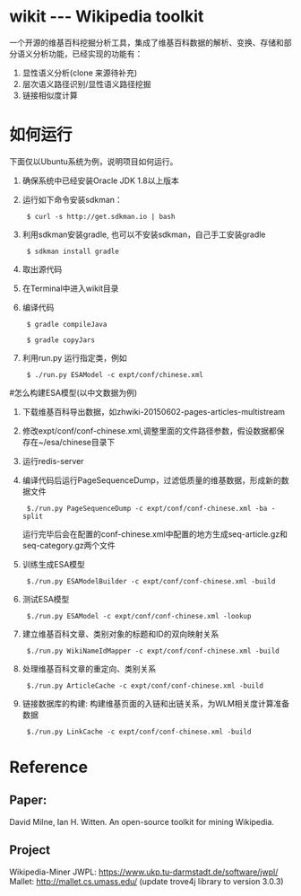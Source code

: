 # wikit --- Wikipedia toolkit
一个开源的维基百科挖掘分析工具，集成了维基百科数据的解析、变换、存储和部分语义分析功能，已经实现的功能有：

1. 显性语义分析(clone 来源待补充)
2. 层次语义路径识别/显性语义路径挖掘
3. 链接相似度计算

# 如何运行
下面仅以Ubuntu系统为例，说明项目如何运行。

1. 确保系统中已经安装Oracle JDK 1.8以上版本
2. 运行如下命令安装sdkman：

        $ curl -s http://get.sdkman.io | bash
3. 利用sdkman安装gradle, 也可以不安装sdkman，自己手工安装gradle

        $ sdkman install gradle
4. 取出源代码
5. 在Terminal中进入wikit目录
6. 编译代码

        $ gradle compileJava
        
        $ gradle copyJars
7. 利用run.py 运行指定类，例如

        $ ./run.py ESAModel -c expt/conf/chinese.xml

#怎么构建ESA模型(以中文数据为例)
1. 下载维基百科导出数据，如zhwiki-20150602-pages-articles-multistream
2. 修改expt/conf/conf-chinese.xml,调整里面的文件路径参数，假设数据都保存在~/esa/chinese目录下
3. 运行redis-server
4. 编译代码后运行PageSequenceDump，过滤低质量的维基数据，形成新的数据文件

        $./run.py PageSequenceDump -c expt/conf/conf-chinese.xml -ba -split
        
   运行完毕后会在配置的conf-chinese.xml中配置的地方生成seq-article.gz和seq-category.gz两个文件
        
5. 训练生成ESA模型

        $./run.py ESAModelBuilder -c expt/conf/conf-chinese.xml -build
        
6. 测试ESA模型
        
        $./run.py ESAModel -c expt/conf/conf-chinese.xml -lookup
        
7. 建立维基百科文章、类别对象的标题和ID的双向映射关系
        
        $./run.py WikiNameIdMapper -c expt/conf/conf-chinese.xml -build
        
8. 处理维基百科文章的重定向、类别关系

        $./run.py ArticleCache -c expt/conf/conf-chinese.xml -build

7. 链接数据库的构建: 构建维基页面的入链和出链关系，为WLM相关度计算准备数据

        $./run.py LinkCache -c expt/conf/conf-chinese.xml -build
        
        
# Reference

Paper:
------------
David Milne, Ian H. Witten. An open-source toolkit for mining Wikipedia. 

Project
--------------
Wikipedia-Miner
JWPL: https://www.ukp.tu-darmstadt.de/software/jwpl/
Mallet: http://mallet.cs.umass.edu/ (update trove4j library to version 3.0.3)

